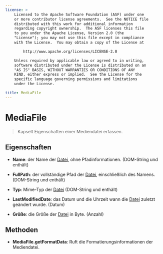 ```yaml
---
license: >
    Licensed to the Apache Software Foundation (ASF) under one
    or more contributor license agreements.  See the NOTICE file
    distributed with this work for additional information
    regarding copyright ownership.  The ASF licenses this file
    to you under the Apache License, Version 2.0 (the
    "License"); you may not use this file except in compliance
    with the License.  You may obtain a copy of the License at

        http://www.apache.org/licenses/LICENSE-2.0

    Unless required by applicable law or agreed to in writing,
    software distributed under the License is distributed on an
    "AS IS" BASIS, WITHOUT WARRANTIES OR CONDITIONS OF ANY
    KIND, either express or implied.  See the License for the
    specific language governing permissions and limitations
    under the License.

title: MediaFile
---
```


# MediaFile

> Kapselt Eigenschaften einer Mediendatei erfassen.

## Eigenschaften

*   **Name**: der Name der [Datei](../../file/fileobj/fileobj.html), ohne Pfadinformationen. (DOM-String und enthält)

*   **FullPath**: der vollständige Pfad der [Datei](../../file/fileobj/fileobj.html), einschließlich des Namens. (DOM-String und enthält)

*   **Typ**: Mime-Typ der [Datei](../../file/fileobj/fileobj.html) (DOM-String und enthält)

*   **LastModifiedDate**: das Datum und die Uhrzeit wann die [Datei](../../file/fileobj/fileobj.html) zuletzt geändert wurde. (Datum)

*   **Größe**: die Größe der [Datei](../../file/fileobj/fileobj.html) in Byte. (Anzahl)

## Methoden

*   **MediaFile.getFormatData**: Ruft die Formatierungsinformationen der Mediendatei.